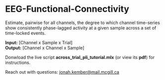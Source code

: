 # EEG-Functional-Connectivity
Estimate, pairwise for all channels, the degree to which channel time-series show consistently phase-lagged activity at a given sample across a set of time-locked events.

__Input:__ [Channel x Sample x Trial]\
__Output:__ [Channel x Channel x Sample]

Donwload the live script __across_trial_pli_tutorial.mlx__ (or view its __pdf__) for instructions.

Reach out with questions: jonah.kember@mail.mcgill.ca
